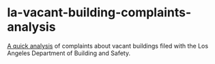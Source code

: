 # la-vacant-building-complaints-analysis

[A quick analysis](https://github.com/datadesk/la-vacant-building-complaints-analysis/blob/master/la-vacant-building-complaints-analysis.ipynb) of complaints about vacant buildings filed with the Los Angeles Department of Building and Safety.
